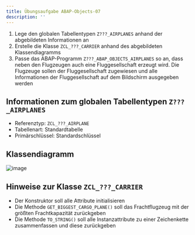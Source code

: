 ```yaml
---
title: Übungsaufgabe ABAP-Objects-07
description: ''
---
```


1. Lege den globalen Tabellentypen `Z???_AIRPLANES` anhand der abgebildeten Informationen an
2. Erstelle die Klasse `ZCL_???_CARRIER` anhand des abgebildeten Klassendiagramms
3. Passe das ABAP-Programm `Z???_ABAP_OBJECTS_AIRPLANES` so an, dass neben den Flugzeugen auch eine Fluggesellschaft erzeugt wird. Die Flugzeuge sollen der Fluggesellschaft zugewiesen und alle Informationen der Fluggesellschaft auf dem Bildschirm ausgegeben 
werden

## Informationen zum globalen Tabellentypen `Z???_AIRPLANES`
- Referenztyp: `ZCL_???_AIRPLANE`
- Tabellenart: Standardtabelle
- Primärschlüssel: Standardschlüssel
	
## Klassendiagramm
![image](https://user-images.githubusercontent.com/47243617/204772144-c8685d30-ea0b-4e8d-a171-0527a415571e.png)

## Hinweise zur Klasse `ZCL_???_CARRIER`
- Der Konstruktor soll alle Attribute initialisieren
- Die Methode `GET_BIGGEST_CARGO_PLANE()` soll das Frachtflugzeug mit der größten Frachtkapazität zurückgeben
- Die Methode `TO_STRING()` soll alle Instanzattribute zu einer Zeichenkette zusammenfassen und diese zurückgeben
